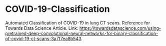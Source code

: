 # COVID-19-Classification
Automated Classification of COVID-19 in lung CT scans. Reference for Towards Data Science Article. 
Link: https://towardsdatascience.com/using-pretrained-deep-convolutional-neural-networks-for-binary-classification-of-covid-19-ct-scans-3a7f7ea8b543.
